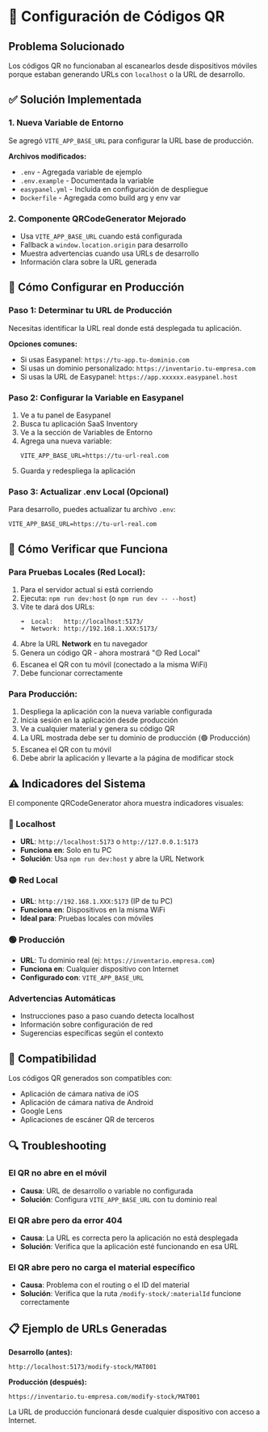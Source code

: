 # 🔧 Configuración de Códigos QR

## Problema Solucionado
Los códigos QR no funcionaban al escanearlos desde dispositivos móviles porque estaban generando URLs con `localhost` o la URL de desarrollo.

## ✅ Solución Implementada

### 1. Nueva Variable de Entorno
Se agregó `VITE_APP_BASE_URL` para configurar la URL base de producción.

**Archivos modificados:**
- `.env` - Agregada variable de ejemplo
- `.env.example` - Documentada la variable
- `easypanel.yml` - Incluida en configuración de despliegue
- `Dockerfile` - Agregada como build arg y env var

### 2. Componente QRCodeGenerator Mejorado
- Usa `VITE_APP_BASE_URL` cuando está configurada
- Fallback a `window.location.origin` para desarrollo
- Muestra advertencias cuando usa URLs de desarrollo
- Información clara sobre la URL generada

## 🚀 Cómo Configurar en Producción

### Paso 1: Determinar tu URL de Producción
Necesitas identificar la URL real donde está desplegada tu aplicación.

**Opciones comunes:**
- Si usas Easypanel: `https://tu-app.tu-dominio.com`
- Si usas un dominio personalizado: `https://inventario.tu-empresa.com`
- Si usas la URL de Easypanel: `https://app.xxxxxx.easypanel.host`

### Paso 2: Configurar la Variable en Easypanel

1. Ve a tu panel de Easypanel
2. Busca tu aplicación SaaS Inventory
3. Ve a la sección de Variables de Entorno
4. Agrega una nueva variable:
   ```
   VITE_APP_BASE_URL=https://tu-url-real.com
   ```
5. Guarda y redespliega la aplicación

### Paso 3: Actualizar .env Local (Opcional)
Para desarrollo, puedes actualizar tu archivo `.env`:
```env
VITE_APP_BASE_URL=https://tu-url-real.com
```

## 🧪 Cómo Verificar que Funciona

### Para Pruebas Locales (Red Local):
1. Para el servidor actual si está corriendo
2. Ejecuta: `npm run dev:host` (o `npm run dev -- --host`)
3. Vite te dará dos URLs:
   ```
   ➜  Local:   http://localhost:5173/
   ➜  Network: http://192.168.1.XXX:5173/
   ```
4. Abre la URL **Network** en tu navegador
5. Genera un código QR - ahora mostrará "🟡 Red Local"
6. Escanea el QR con tu móvil (conectado a la misma WiFi)
7. Debe funcionar correctamente

### Para Producción:
1. Despliega la aplicación con la nueva variable configurada
2. Inicia sesión en la aplicación desde producción
3. Ve a cualquier material y genera su código QR
4. La URL mostrada debe ser tu dominio de producción (🟢 Producción)
5. Escanea el QR con tu móvil
6. Debe abrir la aplicación y llevarte a la página de modificar stock

## ⚠️ Indicadores del Sistema

El componente QRCodeGenerator ahora muestra indicadores visuales:

### 🔴 Localhost
- **URL**: `http://localhost:5173` o `http://127.0.0.1:5173`
- **Funciona en**: Solo en tu PC
- **Solución**: Usa `npm run dev:host` y abre la URL Network

### 🟡 Red Local
- **URL**: `http://192.168.1.XXX:5173` (IP de tu PC)
- **Funciona en**: Dispositivos en la misma WiFi
- **Ideal para**: Pruebas locales con móviles

### 🟢 Producción
- **URL**: Tu dominio real (ej: `https://inventario.empresa.com`)
- **Funciona en**: Cualquier dispositivo con Internet
- **Configurado con**: `VITE_APP_BASE_URL`

### Advertencias Automáticas
- Instrucciones paso a paso cuando detecta localhost
- Información sobre configuración de red
- Sugerencias específicas según el contexto

## 📱 Compatibilidad

Los códigos QR generados son compatibles con:
- Aplicación de cámara nativa de iOS
- Aplicación de cámara nativa de Android
- Google Lens
- Aplicaciones de escáner QR de terceros

## 🔍 Troubleshooting

### El QR no abre en el móvil
- **Causa**: URL de desarrollo o variable no configurada
- **Solución**: Configura `VITE_APP_BASE_URL` con tu dominio real

### El QR abre pero da error 404
- **Causa**: La URL es correcta pero la aplicación no está desplegada
- **Solución**: Verifica que la aplicación esté funcionando en esa URL

### El QR abre pero no carga el material específico
- **Causa**: Problema con el routing o el ID del material
- **Solución**: Verifica que la ruta `/modify-stock/:materialId` funcione correctamente

## 📋 Ejemplo de URLs Generadas

**Desarrollo (antes):**
```
http://localhost:5173/modify-stock/MAT001
```

**Producción (después):**
```
https://inventario.tu-empresa.com/modify-stock/MAT001
```

La URL de producción funcionará desde cualquier dispositivo con acceso a Internet.